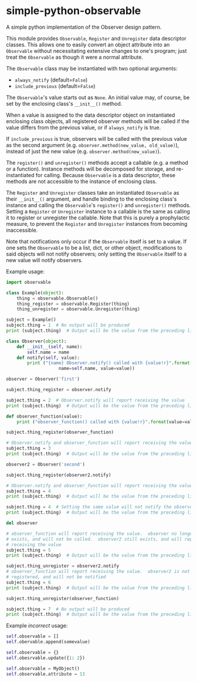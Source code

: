 # simple-python-observable
A simple python implementation of the Observer design pattern.

This module provides `Observable`, `Register` and `Unregister` data descriptor
classes.  This allows one to easily convert an object attribute into an
`Observable` without necessitating extensive changes to one's program; just
treat the `Observable` as though it were a normal attribute.

The `Observable` class may be instantiated with two optional arguments:
* `always_notify` (default=`False`)
* `include_previous` (default=`False`)

The `Observable`'s value starts out as `None`.  An initial value may, of
course, be set by the enclosing class's `__init__()` method.

When a value is assigned to the data descriptor object on instantiated
enclosing class objects, all registered observer methods will be called
if the value differs from the previous value, or if `always_notify` is true.

If `include_previous` is true, observers will be called with the previous
value as the second argument (e.g. `observer.method(new_value, old_value)`),
instead of just the new value (e.g. `observer.method(new_value)`).

The `register()` and `unregister()` methods accept a callable (e.g. a method
or a function).  Instance methods will be decomposed for storage, and re-
instantiated for calling.  Because `Observable` is a data descriptor, these
methods are not accessible to the instance of enclosing class.

The `Register` and `Unregister` classes take an instantiated `Observable` as
their `__init__()` argument, and handle binding to the enclosing class's
instance and calling the `Observable`'s `register()` and `unregister()`
methods.  Setting a `Register` or `Unregister` instance to a callable is the
same as calling it to register or unregister the callable.  Note that this is
purely a prophylactic measure, to prevent the `Register` and `Unregister`
instances from becoming inaccessible.

Note that notifications only occur if the `Observable` itself is set to a
value.  If one sets the `Observable` to be a list, dict, or other object,
modifications to said objects will not notify observers; only setting the
`Observable` itself to a new value will notify observers.

Example usage:
```python
import observable

class Example(object):
    thing = observable.Observable()
    thing_register = observable.Register(thing)
    thing_unregister = observable.Unregister(thing)

subject = Example()
subject.thing = 1  # No output will be produced
print (subject.thing)  # Output will be the value from the preceding line

class Observer(object):
    def __init__(self, name):
        self.name = name
    def notify(self, value):
        print ("{name} Observer.notify() called with {value!r}".format(
                    name=self.name, value=value))

observer = Observer('first')

subject.thing_register = observer.notify

subject.thing = 2  # Observer.notify will report receiving the value
print (subject.thing)  # Output will be the value from the preceding line

def observer_function(value):
    print ("observer_function() called with {value!r}".format(value=value))

subject.thing_register(observer_function)

# Observer.notify and observer_function will report receiving the value
subject.thing = 3
print (subject.thing)  # Output will be the value from the preceding line

observer2 = Observer('second')

subject.thing_register(observer2.notify)

# Observer.notify and observer_function will report receiving the value
subject.thing = 4
print (subject.thing)  # Output will be the value from the preceding line

subject.thing = 4  # Setting the same value will not notify the observers.
print (subject.thing)  # Output will be the value from the preceding line

del observer

# observer_function will report receiving the value.  observer no longer
# exists, and will not be called.  observer2 still exists, and will report
# receiving the value
subject.thing = 5
print (subject.thing)  # Output will be the value from the preceding line

subject.thing_unregister = observer2.notify
# observer_function will report receiving the value.  observer2 is not
# registered, and will not be notified
subject.thing = 6
print (subject.thing)  # Output will be the value from the preceding line

subject.thing_unregister(observer_function)

subject.thing = 7  # No output will be produced
print (subject.thing)  # Output will be the value from the preceding line
```

Example *incorrect* usage:
```python
self.observable = []
self.obervable.append(somevalue)

self.observable = {}
self.obesrvable.update({1: 2})

self.observable = MyObject()
self.observable.attribute = 13
```
